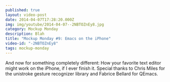```yaml
---
published: true
layout: video-post
date: 2014-04-07T17:28:20.000Z
img: img/youtube/2014-04-07--2NBTOZnEy8.jpg
category: Mockup Monday
description: Blah
title: "Mockup Monday #9: Emacs on the iPhone"
video-id: "-2NBTOZnEy8"
tags: mockup-monday
---
```

And now for something completely different: How your favorite text editor might work on the iPhone, if I ever finish it. Special thanks to Chris Miles for the unistroke gesture recognizer library and Fabrice Bellard for QEmacs.
